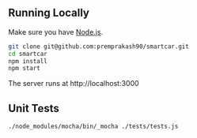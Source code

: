 ## Running Locally

Make sure you have [Node.js](http://nodejs.org/).

```sh
git clone git@github.com:premprakash90/smartcar.git 
cd smartcar
npm install
npm start
```

The server runs at http://localhost:3000

## Unit Tests 
``
./node_modules/mocha/bin/_mocha ./tests/tests.js 
``

